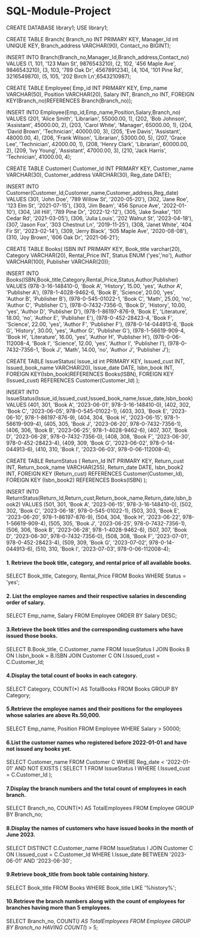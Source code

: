 # SQL-Module-Project
CREATE DATABASE library1;
USE library1;

CREATE TABLE Branch(
Branch_no INT PRIMARY KEY,
Manager_Id int UNIQUE KEY,
Branch_address VARCHAR(90),
Contact_no BIGINT);

INSERT INTO Branch(Branch_no,Manager_Id,Branch_address,Contact_no) VALUES
(1, 101, '123 Main St', 9876543210),
(2, 102, '456 Maple Ave', 9846543210),
(3, 103, '789 Oak Dr', 4567891234),
(4, 104, '101 Pine Rd', 3216549870),
(5, 105, '202 Birch Ln',6543210987);


CREATE TABLE Employee(
Emp_id INT PRIMARY KEY,
Emp_name VARCHAR(50),
Position VARCHAR(20),
Salary INT,
Branch_no INT,
FOREIGN KEY(Branch_no)REFERENCES Branch(Branch_no));

INSERT INTO Employee(Emp_id,Emp_name,Position,Salary,Branch_no) VALUES
(201, 'Alice Smith', 'Librarian', 55000.00, 1),
(202, 'Bob Johnson', 'Assistant', 45000.00, 2),
(203, 'Carol White', 'Manager', 65000.00, 1),
(204, 'David Brown', 'Technician', 40000.00, 3),
(205, 'Eve Davis', 'Assistant', 48000.00, 4),
(206, 'Frank Wilson', 'Librarian', 53000.00, 5),
(207, 'Grace Lee', 'Technician', 42000.00, 1),
(208, 'Henry Clark', 'Librarian', 60000.00, 2),
(209, 'Ivy Young', 'Assistant', 47000.00, 3),
(210, 'Jack Harris', 'Technician', 41000.00, 4);


CREATE TABLE Customer(
Customer_Id INT PRIMARY KEY,
Customer_name VARCHAR(30),
Customer_address VARCHAR(30),
Reg_date DATE);

INSERT INTO Customer(Customer_Id,Customer_name,Customer_address,Reg_date) VALUES
(301, 'John Doe', '789 Willow St', '2020-05-20'),
(302, 'Jane Roe', '123 Elm St', '2021-07-15'),
(303, 'Jim Beam', '456 Spruce Ave', '2022-01-10'),
(304, 'Jill Hill', '789 Pine Dr', '2022-12-12'),
(305, 'Jake Snake', '101 Cedar Rd', '2021-03-05'),
(306, 'Julia Louis', '202 Walnut St', '2023-04-18'),
(307, 'Jason Fox', '303 Chestnut Ln', '2019-11-25'),
(308, 'Janet White', '404 Fir St', '2023-02-14'),
(309, 'Jerry Black', '505 Maple Ave', '2020-08-08'),
(310, 'Joy Brown', '606 Oak Dr', '2021-06-21');


CREATE TABLE Books(
ISBN INT PRIMARY KEY,
Book_title varchar(20),
Category VARCHAR(20),
Rental_Price INT,
Status ENUM ('yes','no'),
Author VARCHAR(100),
Publisher VARCHAR(20));

INSERT INTO Books(ISBN,Book_title,Category,Rental_Price,Status,Author,Publisher) VALUES
(978-3-16-148410-0, 'Book A', 'History', 15.00, 'yes', 'Author A', 'Publisher A'),
(978-1-4028-9462-6, 'Book B', 'Science', 20.00, 'yes', 'Author B', 'Publisher B'),
(978-0-545-01022-1, 'Book C', 'Math', 25.00, 'no', 'Author C', 'Publisher C'),
(978-0-7432-7356-0, 'Book D', 'History', 10.00, 'yes', 'Author D', 'Publisher D'),
(978-1-86197-876-9, 'Book E', 'Literature', 18.00, 'no', 'Author E', 'Publisher E'),
(978-0-452-28423-4, 'Book F', 'Science', 22.00, 'yes', 'Author F', 'Publisher F'),
(978-0-14-044913-6, 'Book G', 'History', 30.00, 'yes', 'Author G', 'Publisher G'),
(978-1-56619-909-4, 'Book H', 'Literature', 16.00, 'yes', 'Author H', 'Publisher H'),
(978-0-06-112008-4, 'Book I', 'Science', 12.00, 'yes', 'Author I', 'Publisher I'),
(978-0-7432-7356-1, 'Book J', 'Math', 14.00, 'no', 'Author J', 'Publisher J');

CREATE TABLE IssueStatus(
Issue_id int PRIMARY KEY,
Issued_cust INT,
Issued_book_name VARCHAR(20),
Issue_date DATE,
Isbn_book INT,
FOREIGN KEY(Isbn_book)REFERENCES Books(ISBN),
FOREIGN KEY (Issued_cust) REFERENCES Customer(Customer_Id)
);

INSERT INTO IssueStatus(Issue_id,Issued_cust,Issued_book_name,Issue_date,Isbn_book) VALUES
(401, 301, 'Book A', '2023-06-01', 978-3-16-148410-0),
(402, 302, 'Book C', '2023-06-05', 978-0-545-01022-1),
(403, 303, 'Book E', '2023-06-10', 978-1-86197-876-9),
(404, 304, 'Book H', '2023-06-15', 978-1-56619-909-4),
(405, 305, 'Book J', '2023-06-20', 978-0-7432-7356-1),
(406, 306, 'Book B', '2023-06-25', 978-1-4028-9462-6),
(407, 307, 'Book D', '2023-06-28', 978-0-7432-7356-0),
(408, 308, 'Book F', '2023-06-30', 978-0-452-28423-4),
(409, 309, 'Book G', '2023-06-02', 978-0-14-044913-6),
(410, 310, 'Book I', '2023-06-03', 978-0-06-112008-4);


 CREATE TABLE ReturnStatus (
    Return_Id INT PRIMARY KEY,
    Return_cust INT,
    Return_book_name VARCHAR(255),
    Return_date DATE,
    Isbn_book2 INT,
    FOREIGN KEY (Return_cust) REFERENCES Customer(Customer_Id),
    FOREIGN KEY (Isbn_book2) REFERENCES Books(ISBN)
);


INSERT INTO ReturnStatus(Return_Id,Return_cust,Return_book_name,Return_date,Isbn_book2) VALUES
(501, 301, 'Book A', '2023-06-15', 978-3-16-148410-0),
(502, 302, 'Book C', '2023-06-18', 978-0-545-01022-1),
(503, 303, 'Book E', '2023-06-20', 978-1-86197-876-9),
(504, 304, 'Book H', '2023-06-22', 978-1-56619-909-4),
(505, 305, 'Book J', '2023-06-25', 978-0-7432-7356-1),
(506, 306, 'Book B', '2023-06-28', 978-1-4028-9462-6),
(507, 307, 'Book D', '2023-06-30', 978-0-7432-7356-0),
(508, 308, 'Book F', '2023-07-01', 978-0-452-28423-4),
(509, 309, 'Book G', '2023-07-02', 978-0-14-044913-6),
(510, 310, 'Book I', '2023-07-03', 978-0-06-112008-4);



#### 1. Retrieve the book title, category, and rental price of all available books.

SELECT Book_title, Category, Rental_Price
FROM Books
WHERE Status = 'yes';

#### 2. List the employee names and their respective salaries in descending order of salary.

SELECT Emp_name, Salary
FROM Employee
ORDER BY Salary DESC;

#### 3.Retrieve the book titles and the corresponding customers who have issued those books.

SELECT B.Book_title, C.Customer_name
FROM IssueStatus I
JOIN Books B ON I.Isbn_book = B.ISBN
JOIN Customer C ON I.Issued_cust = C.Customer_Id;

#### 4.Display the total count of books in each category.

SELECT Category, COUNT(*) AS TotalBooks
FROM Books
GROUP BY Category;

#### 5.Retrieve the employee names and their positions for the employees whose salaries are above Rs.50,000.

SELECT Emp_name, Position
FROM Employee
WHERE Salary > 50000;

#### 6.List the customer names who registered before 2022-01-01 and have not issued any books yet.

SELECT Customer_name
FROM Customer C
WHERE Reg_date < '2022-01-01'
AND NOT EXISTS (
    SELECT 1
    FROM IssueStatus I
    WHERE I.Issued_cust = C.Customer_Id
);

#### 7.Display the branch numbers and the total count of employees in each branch.
 
 SELECT Branch_no, COUNT(*) AS TotalEmployees
FROM Employee
GROUP BY Branch_no;

#### 8.Display the names of customers who have issued books in the month of June 2023.

SELECT DISTINCT C.Customer_name
FROM IssueStatus I
JOIN Customer C ON I.Issued_cust = C.Customer_Id
WHERE I.Issue_date BETWEEN '2023-06-01' AND '2023-06-30';

#### 9.Retrieve book_title from book table containing history.

SELECT Book_title
FROM Books
WHERE Book_title LIKE '%history%';

#### 10.Retrieve the branch numbers along with the count of employees for branches having more than 5 employees.

SELECT Branch_no, COUNT(*) AS TotalEmployees
FROM Employee
GROUP BY Branch_no
HAVING COUNT(*) > 5;
